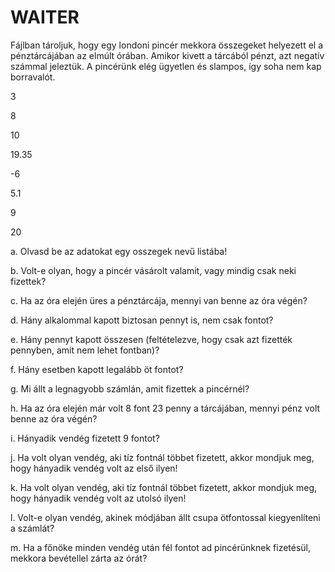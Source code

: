 # WAITER
Fájlban tároljuk, hogy egy londoni pincér mekkora összegeket helyezett el a pénztárcájában az elmúlt órában. Amikor kivett a tárcából pénzt, azt negatív számmal jeleztük. A pincérünk elég ügyetlen és slampos, így soha nem kap borravalót.

3

8

10

19.35

-6

5.1

9

20

a. Olvasd be az adatokat egy osszegek nevű listába!

b. Volt-e olyan, hogy a pincér vásárolt valamit, vagy mindig csak neki fizettek?

c. Ha az óra elején üres a pénztárcája, mennyi van benne az óra végén?

d. Hány alkalommal kapott biztosan pennyt is, nem csak fontot?

e. Hány pennyt kapott összesen (feltételezve, hogy csak azt fizették pennyben, amit nem lehet fontban)?

f. Hány esetben kapott legalább öt fontot?

g. Mi állt a legnagyobb számlán, amit fizettek a pincérnél?

h. Ha az óra elején már volt 8 font 23 penny a tárcájában, mennyi pénz volt benne az óra végén?

i. Hányadik vendég fizetett 9 fontot?

j. Ha volt olyan vendég, aki tíz fontnál többet fizetett, akkor mondjuk meg, hogy hányadik vendég volt az első ilyen!

k. Ha volt olyan vendég, aki tíz fontnál többet fizetett, akkor mondjuk meg, hogy hányadik vendég volt az utolsó ilyen!

l. Volt-e olyan vendég, akinek módjában állt csupa ötfontossal kiegyenlíteni a számlát?

m. Ha a főnöke minden vendég után fél fontot ad pincérünknek fizetésül, mekkora bevétellel zárta az órát?
